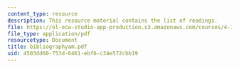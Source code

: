 ```yaml
---
content_type: resource
description: This resource material contains the list of readings.
file: https://ol-ocw-studio-app-production.s3.amazonaws.com/courses/4-175-case-studies-in-city-form-fall-2005/4503dd60753d6461ebf6c34e572cbb19_bibliographyam.pdf
file_type: application/pdf
resourcetype: Document
title: bibliographyam.pdf
uid: 4503dd60-753d-6461-ebf6-c34e572cbb19
---
```

